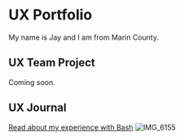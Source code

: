 # UX Portfolio

My name is Jay and I am from Marin County.

## UX Team Project

Coming soon.

## UX Journal

[Read about my experience with Bash](j01/)
![IMG_6155](https://github.com/UsabilityEngineering/ux-portfolio-Jpham2525/assets/142946145/c18f12ad-13f9-401c-9f4f-ce30a1720b4a)
